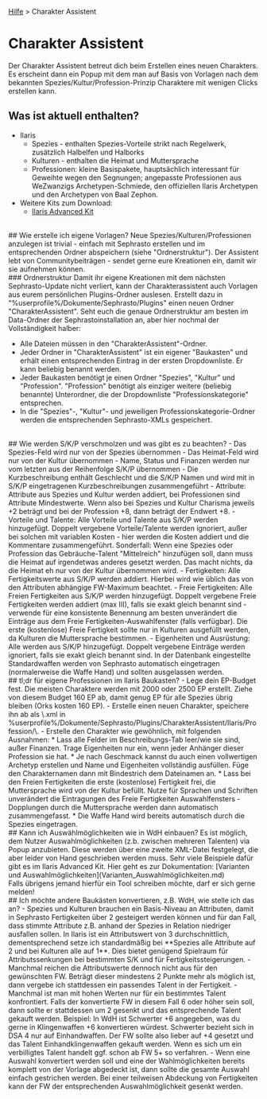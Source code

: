 [Hilfe](Help.md) > Charakter Assistent

# Charakter Assistent
Der Charakter Assistent betreut dich beim Erstellen eines neuen Charakters. Es erscheint dann ein Popup mit dem man auf Basis von Vorlagen nach dem bekannten Spezies/Kultur/Profession-Prinzip Charaktere mit wenigen Clicks erstellen kann.
<br />
## Was ist aktuell enthalten?
- Ilaris
	* Spezies - enthalten Spezies-Vorteile strikt nach Regelwerk, zusätzlich Halbelfen und Halborks
	* Kulturen - enthalten die Heimat und Muttersprache
	* Professionen: kleine Basispakete, hauptsächlich interessant für Geweihte wegen den Segnungen; angepasste Professionen aus WeZwanzigs Archetypen-Schmiede, den offiziellen Ilaris Archetypen und den Archetypen von Baal Zephon.
- Weitere Kits zum Download:
	* [Ilaris Advanced Kit](https://dsaforum.de/viewtopic.php?f=180&t=49412)
<br />
## Wie erstelle ich eigene Vorlagen?
Neue Spezies/Kulturen/Professionen anzulegen ist trivial - einfach mit Sephrasto erstellen und im entsprechenden Ordner abspeichern (siehe "Ordnerstruktur"). Der Assistent lebt von Communitybeiträgen - sendet gerne eure Kreationen ein, damit wir sie aufnehmen können.
<br />
### Ordnerstruktur
Damit ihr eigene Kreationen mit dem nächsten Sephrasto-Update nicht verliert, kann der Charakterassistent auch Vorlagen aus eurem persönlichen Plugins-Ordner auslesen. Erstellt dazu in "%userprofile%/Dokumente/Sephrasto/Plugins" einen neuen Ordner "CharakterAssistent". Seht euch die genaue Ordnerstruktur am besten im Data-Ordner der Sephrastoinstallation an, aber hier nochmal der Vollständigkeit halber:<br />

- Alle Dateien müssen in den "CharakterAssistent"-Ordner.
- Jeder Ordner in "CharakterAssistent" ist ein eigener "Baukasten" und erhält einen entsprechenden Eintrag in der ersten Dropdownliste. Er kann beliebig benannt werden.
- Jeder Baukasten benötigt je einen Ordner "Spezies", "Kultur" und "Profession". "Profession" benötigt als einziger weitere (beliebig benannte) Unterordner, die der Dropdownliste "Professionskategorie" entsprechen.
- In die "Spezies"-, "Kultur"- und jeweiligen Professionskategorie-Ordner werden die entsprechenden Sephrasto-XMLs gespeichert.
<br />
## Wie werden S/K/P verschmolzen und was gibt es zu beachten?
- Das Spezies-Feld wird nur von der Spezies übernommen
- Das Heimat-Feld wird nur von der Kultur übernommen
- Name, Status und Finanzen werden nur vom letzten aus der Reihenfolge S/K/P übernommen
- Die Kurzbeschreibung enthält Geschlecht und die S/K/P Namen und wird mit in S/K/P eingetragenen Kurzbeschreibungen zusammengeführt
- Attribute: Attribute aus Spezies und Kultur werden addiert, bei Professionen sind Attribute Mindestwerte. Wenn also bei Spezies und Kultur Charisma jeweils +2 beträgt und bei der Profession +8, dann beträgt der Endwert +8.
- Vorteile und Talente: Alle Vorteile und Talente aus S/K/P werden hinzugefügt. Doppelt vergebene Vorteile/Talente werden ignoriert, außer bei solchen mit variablen Kosten - hier werden die Kosten addiert und die Kommentare zusammengeführt. Sonderfall: Wenn eine Spezies oder Profession das Gebräuche-Talent "Mittelreich" hinzufügen soll, dann muss die Heimat auf irgendetwas anderes gesetzt werden. Das macht nichts, da die Heimat eh nur von der Kultur übernommen wird.
- Fertigkeiten: Alle Fertigkeitswerte aus S/K/P werden addiert. Hierbei wird wie üblich das von den Attributen abhängige FW-Maximum beachtet.
- Freie Fertigkeiten: Alle Freien Fertigkeiten aus S/K/P werden hinzugefügt. Doppelt vergebene Freie Fertigkeiten werden addiert (max III), falls sie exakt gleich benannt sind - verwende für eine konsistente Benennung am besten unverändert die Einträge aus dem Freie Fertigkeiten-Auswahlfenster (falls verfügbar). Die erste (kostenlose) Freie Fertigkeit sollte nur in Kulturen ausgefüllt werden, da Kulturen die Muttersprache bestimmen.
- Eigenheiten und Ausrüstung: Alle werden aus S/K/P hinzugefügt. Doppelt vergebene Einträge werden ignoriert, falls sie exakt gleich benannt sind. In der Datenbank eingestellte Standardwaffen werden von Sephrasto automatisch eingetragen (normalerweise die Waffe Hand) und sollten ausgelassen werden.
<br />
## tl;dr für eigene Professionen im Ilaris Baukasten?
- Lege dein EP-Budget fest. Die meisten Charaktere werden mit 2000 oder 2500 EP erstellt. Ziehe von diesem Budget 160 EP ab, damit genug EP für alle Spezies übrig bleiben (Orks kosten 160 EP).
- Erstelle einen neuen Charakter, speichere ihn ab als \<Name der Profession\>.xml in %userprofile%/Dokumente/Sephrasto/Plugins/CharakterAssistent/Ilaris/Profession/\<Professions-Kategoriename\>.
- Erstelle den Charakter wie gewöhnlich, mit folgenden Ausnahmen:
	* Lass alle Felder im Beschreibungs-Tab leer/wie sie sind, außer Finanzen. Trage Eigenheiten nur ein, wenn jeder Anhänger dieser Profession sie hat.
	* Je nach Geschmack kannst du auch einen vollwertigen Archetyp erstellen und Name und Eigenheiten vollständig ausfüllen. Füge den Charakternamen dann mit Bindestrich dem Dateinamen an.
	* Lass bei den Freien Fertigkeiten die erste (kostenlose) Fertigkeit frei, die Muttersprache wird von der Kultur befüllt. Nutze für Sprachen und Schriften unverändert die Eintragungen des Freie Fertigkeiten Auswahlfensters - Dopplungen durch die Muttersprache werden dann automatisch zusammengefasst.
	* Die Waffe Hand wird bereits automatisch durch die Spezies eingetragen.
<br />
## Kann ich Auswählmöglichkeiten wie in WdH einbauen?
Es ist möglich, dem Nutzer Auswahlmöglichkeiten (z.b. zwischen mehreren Talenten) via Popup anzubieten. Diese werden über eine zweite XML-Datei festgelegt, die aber leider von Hand geschrieben werden muss. Sehr viele Beispiele dafür gibt es im Ilaris Advanced Kit. Hier geht es zur Dokumentation: [Varianten und Auswahlmöglichkeiten](Varianten_Auswahlmöglichkeiten.md)
<br />
Falls übrigens jemand hierfür ein Tool schreiben möchte, darf er sich gerne melden! 
<br />
## Ich möchte andere Baukästen konvertieren, z.B. WdH, wie stelle ich das an?
- Spezies und Kulturen brauchen ein Basis-Niveau an Attributen, damit in Sephrasto Fertigkeiten über 2 gesteigert werden können und für dan Fall, dass stimmte Attribute z.B. anhand der Spezies in Relation niedriger ausfallen sollen. In Ilaris ist ein Attributswert von 3 durchschnittlich, dementsprechend setze ich standardmäßig bei **Spezies alle Attribute auf 2 und bei Kulturen alle auf 1**. Dies bietet genügend Spielraum für Attributssenkungen bei bestimmten S/K und für Fertigkeitssteigerungen.
- Manchmal reichen die Attributswerte dennoch nicht aus für den gewünschten FW. Beträgt dieser mindestens 2 Punkte mehr als möglich ist, dann vergebe ich stattdessen ein passendes Talent in der Fertigkeit.
- Manchmal ist man mit hohen Werten nur für ein bestimmtes Talent konfrontiert. Falls der konvertierte FW in diesem Fall 6 oder höher sein soll, dann sollte er stattdessen um 2 gesenkt und das entsprechende Talent gekauft werden. Beispiel: In WdH ist Schwerter +6 angegeben, was du gerne in Klingenwaffen +6 konvertieren würdest. Schwerter bezieht sich in DSA 4 nur auf Einhandwaffen. Der FW sollte also lieber auf +4 gesetzt und das Talent Einhandklingenwaffen gekauft werden. Wenn es sich um ein verbilligtes Talent handelt ggf. schon ab FW 5+ so verfahren.
- Wenn eine Auswahl konvertiert werden soll und eine der Wahlmöglichkeiten bereits komplett von der Vorlage abgedeckt ist, dann sollte die gesamte Auswahl einfach gestrichen werden. Bei einer teilweisen Abdeckung von Fertigkeiten kann der FW der entsprechenden Auswahlmöglichkeit gesenkt werden.


